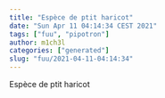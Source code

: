 ```yaml
---
title: "Espèce de ptit haricot"
date: "Sun Apr 11 04:14:34 CEST 2021"
tags: ["fuu", "pipotron"]
author: m1ch3l
categories: ["generated"]
slug: "fuu/2021-04-11-04:14:34"
---
```


Espèce de ptit haricot
